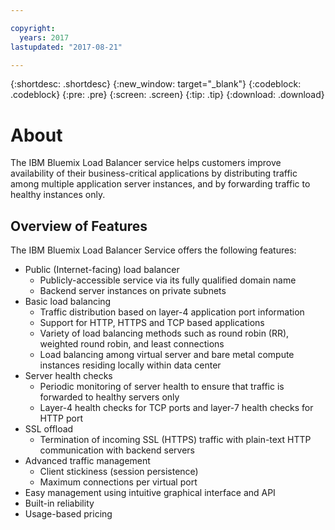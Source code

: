 ```yaml
---

copyright:
  years: 2017
lastupdated: "2017-08-21"

---
```


{:shortdesc: .shortdesc}
{:new_window: target="_blank"}
{:codeblock: .codeblock}
{:pre: .pre}
{:screen: .screen}
{:tip: .tip}
{:download: .download}

# About

The IBM Bluemix Load Balancer service helps customers improve availability of their business-critical applications by distributing traffic among multiple application server instances, and by forwarding traffic to healthy instances only.

## Overview of Features
The IBM Bluemix Load Balancer Service offers the following features:

* Public (Internet-facing) load balancer
	* Publicly-accessible service via its fully qualified domain name
	* Backend server instances on private subnets
* Basic load balancing
	* Traffic distribution based on layer-4 application port information
	* Support for HTTP, HTTPS and TCP based applications 
	* Variety of load balancing methods such as round robin (RR), weighted round robin, and least connections
	* Load balancing among virtual server and bare metal compute instances residing locally within data center
* Server health checks
	* Periodic monitoring of server health to ensure that traffic is forwarded to healthy servers only 
	* Layer-4 health checks for TCP ports and layer-7 health checks for HTTP port 
* SSL offload
	* Termination of incoming SSL (HTTPS) traffic with plain-text HTTP communication with backend servers
* Advanced traffic management
	* Client stickiness (session persistence)
	* Maximum connections per virtual port
* Easy management using intuitive graphical interface and API
* Built-in reliability 
* Usage-based pricing 